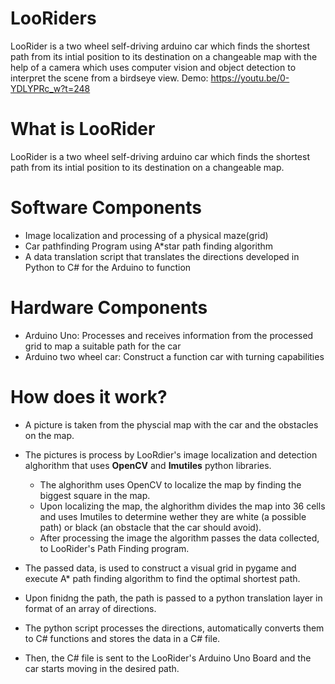 # LooRiders
LooRider is a two wheel self-driving arduino car which finds the shortest path from its intial position to its destination on a changeable map with the help of a camera which uses computer vision and object detection to interpret the scene from a birdseye view.
Demo: https://youtu.be/0-YDLYPRc_w?t=248

# What is LooRider
 LooRider is a two wheel self-driving arduino car which finds the shortest path from its intial position to its destination on a changeable map.
  
# Software Components
* Image localization and processing of a physical maze(grid)
* Car pathfinding Program using A*star path finding algorithm
* A data translation script that translates the directions developed in Python to C# for the Arduino to function

# Hardware Components
* Arduino Uno: Processes and receives information from the processed grid to map a suitable path for the car
* Arduino two wheel car: Construct a function car with turning capabilities

# How does it work?

- A picture is taken from the physcial map with the car and the obstacles on the map.

- The pictures is process by LooRdier's image localization and detection alghorithm that uses **OpenCV** and **Imutiles** python libraries.

  - The alghorithm uses OpenCV to localize the map by finding the biggest square in the map.
  - Upon localizing the map, the alghorithm divides the map into 36 cells and uses Imutiles to determine wether they are white (a possible path) or black (an obstacle that the car     should avoid).
  - After processing the image the algorithm passes the data collected, to LooRider's Path Finding program.
  
- The passed data, is used to construct a visual grid in pygame and execute A* path finding algorithm to find the optimal shortest path.

- Upon finidng the path, the path is passed to a python translation layer in format of an array of directions.

- The python script processes the directions, automatically converts them to C# functions and stores the data in a C# file.

- Then, the C# file is sent to the LooRider's Arduino Uno Board and the car starts moving in the desired path.
